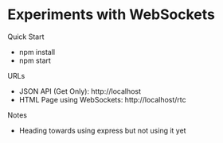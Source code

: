 # Experiments with WebSockets 

Quick Start

* npm install
* npm start

URLs

* JSON API (Get Only): http://localhost
* HTML Page using WebSockets: http://localhost/rtc

Notes

* Heading towards using express but not using it yet
